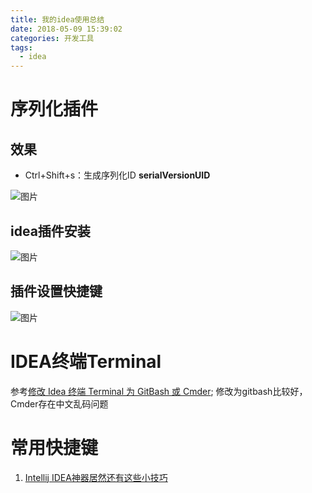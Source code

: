 ```yaml
---
title: 我的idea使用总结
date: 2018-05-09 15:39:02
categories: 开发工具
tags:
  - idea
---
```


# 序列化插件  

## 效果  

* Ctrl+Shift+s：生成序列化ID **serialVersionUID**  

![图片](http://p8hqd7oln.bkt.clouddn.com/18-5-10/30770183.jpg)

## idea插件安装  

![图片](http://p8hqd7oln.bkt.clouddn.com/18-5-10/97346624.jpg)

## 插件设置快捷键  

![图片](http://p8hqd7oln.bkt.clouddn.com/18-5-10/66397016.jpg)

# IDEA终端Terminal  

参考[修改 Idea 终端 Terminal 为 GitBash 或 Cmder](https://segmentfault.com/a/1190000012717033); 修改为gitbash比较好，Cmder存在中文乱码问题  

# 常用快捷键  

1. [Intellij IDEA神器居然还有这些小技巧](https://blog.csdn.net/linsongbin1/article/details/80211919)  





